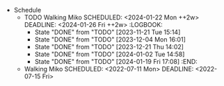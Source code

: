 - Schedule
	- TODO Walking Miko 
	  SCHEDULED: <2024-01-22 Mon ++2w>
	  DEADLINE: <2024-01-26 Fri ++2w>
	  :LOGBOOK:
	  * State "DONE" from "TODO" [2023-11-21 Tue 15:14]
	  * State "DONE" from "TODO" [2023-12-04 Mon 16:01]
	  * State "DONE" from "TODO" [2023-12-21 Thu 14:02]
	  * State "DONE" from "TODO" [2024-01-02 Tue 14:58]
	  * State "DONE" from "TODO" [2024-01-19 Fri 17:08]
	  :END:
	- Walking Miko
	  SCHEDULED: <2022-07-11 Mon>
	  DEADLINE: <2022-07-15 Fri>